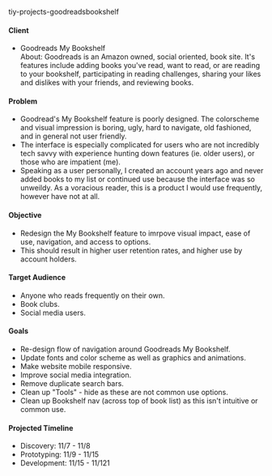 tiy-projects-goodreadsbookshelf

#### Client
- Goodreads My Bookshelf   
About: Goodreads is an Amazon owned, social oriented, book site. It's features include adding books you've read, want to read, or are reading to your bookshelf, participating in reading challenges, sharing your likes and dislikes with your friends, and reviewing books.

#### Problem
- Goodread's My Bookshelf feature is poorly designed. The colorscheme and visual impression is boring, ugly, hard to navigate, old fashioned, and in general not user friendly.
- The interface is especially complicated for users who are not incredibly tech savvy with experience hunting down features (ie. older users), or those who are impatient (me).
- Speaking as a user personally, I created an account years ago and never added books to my list or continued use because the interface was so unweildy. As a voracious reader, this is a product I would use frequently, however have not at all.

#### Objective
- Redesign the My Bookshelf feature to imrpove visual impact, ease of use, navigation, and access to options.
- This should result in higher user retention rates, and higher use by account holders.

#### Target Audience
- Anyone who reads frequently on their own.
- Book clubs.
- Social media users.

#### Goals
- Re-design flow of navigation around Goodreads My Bookshelf.
- Update fonts and color scheme as well as graphics and animations.
- Make website mobile responsive.
- Improve social media integration.
- Remove duplicate search bars.
- Clean up "Tools" - hide as these are not common use options.
- Clean up Bookshelf nav (across top of book list) as this isn't intuitive or common use.

#### Projected Timeline
- Discovery: 11/7 - 11/8
- Prototyping: 11/9 - 11/15
- Development: 11/15 - 11/121
